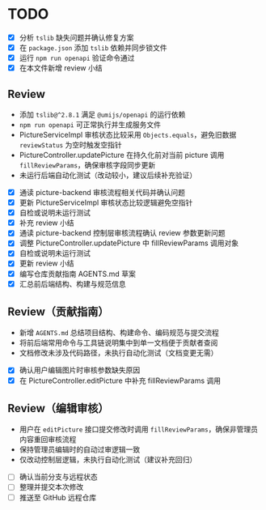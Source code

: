 # TODO

- [x] 分析 `tslib` 缺失问题并确认修复方案
- [x] 在 `package.json` 添加 `tslib` 依赖并同步锁文件
- [x] 运行 `npm run openapi` 验证命令通过
- [x] 在本文件新增 review 小结

## Review
- 添加 `tslib@^2.8.1` 满足 `@umijs/openapi` 的运行依赖
- `npm run openapi` 可正常执行并生成服务文件
- PictureServiceImpl 审核状态比较采用 `Objects.equals`，避免旧数据 `reviewStatus` 为空时触发空指针
- PictureController.updatePicture 在持久化前对当前 picture 调用 `fillReviewParams`，确保审核字段同步更新
- 未运行后端自动化测试（改动较小，建议后续补充验证）

- [x] 通读 picture-backend 审核流程相关代码并确认问题
- [x] 更新 PictureServiceImpl 审核状态比较逻辑避免空指针
- [x] 自检或说明未运行测试
- [x] 补充 review 小结
- [x] 通读 picture-backend 控制层审核流程确认 review 参数更新问题
- [x] 调整 PictureController.updatePicture 中 fillReviewParams 调用对象
- [x] 自检或说明未运行测试
- [x] 更新 review 小结
- [x] 编写仓库贡献指南 AGENTS.md 草案
- [x] 汇总前后端结构、构建与规范信息

## Review（贡献指南）

- 新增 `AGENTS.md` 总结项目结构、构建命令、编码规范与提交流程
- 将前后端常用命令与工具链说明集中到单一文档便于贡献者查阅
- 文档修改未涉及代码路径，未执行自动化测试（文档变更无需）
- [x] 确认用户编辑图片时审核参数缺失原因
- [x] 在 PictureController.editPicture 中补充 fillReviewParams 调用

## Review（编辑审核）

- 用户在 `editPicture` 接口提交修改时调用 `fillReviewParams`，确保非管理员内容重回审核流程
- 保持管理员编辑时的自动过审逻辑一致
- 仅改动控制层逻辑，未执行自动化测试（建议补充回归）
- [ ] 确认当前分支与远程状态
- [ ] 整理并提交本次修改
- [ ] 推送至 GitHub 远程仓库

